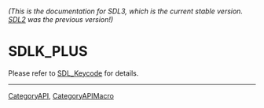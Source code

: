###### (This is the documentation for SDL3, which is the current stable version. [SDL2](https://wiki.libsdl.org/SDL2/) was the previous version!)
# SDLK_PLUS

Please refer to [SDL_Keycode](SDL_Keycode) for details.

----
[CategoryAPI](CategoryAPI), [CategoryAPIMacro](CategoryAPIMacro)

